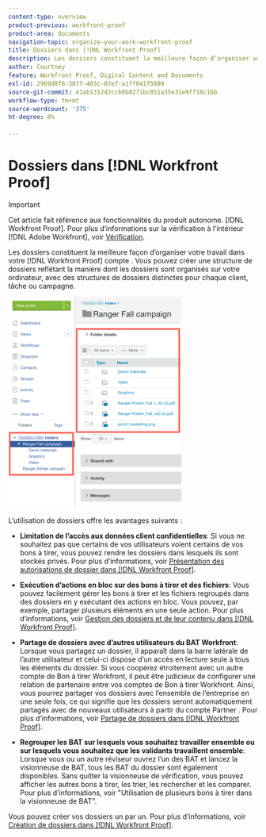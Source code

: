 ```yaml
---
content-type: overview
product-previous: workfront-proof
product-area: documents
navigation-topic: organize-your-work-workfront-proof
title: Dossiers dans [!DNL Workfront Proof]
description: Les dossiers constituent la meilleure façon d’organiser votre travail dans votre [!DNL Workfront Proof] compte . Vous pouvez créer une structure de dossiers reflétant la manière dont les dossiers sont organisés sur votre ordinateur, avec des structures de dossiers distinctes pour chaque client, tâche ou campagne.
author: Courtney
feature: Workfront Proof, Digital Content and Documents
exl-id: 2969d8f8-387f-403c-87e7-a1ff041f5089
source-git-commit: 41ab1312d2ccb8b8271bc851a35e31e9ff18c16b
workflow-type: tm+mt
source-wordcount: '375'
ht-degree: 0%

---
```


# Dossiers dans [!DNL Workfront Proof]

>[!IMPORTANT]
>
>Cet article fait référence aux fonctionnalités du produit autonome. [!DNL Workfront Proof]. Pour plus d’informations sur la vérification à l’intérieur [!DNL Adobe Workfront], voir [Vérification](../../../review-and-approve-work/proofing/proofing.md).

Les dossiers constituent la meilleure façon d’organiser votre travail dans votre [!DNL Workfront Proof] compte . Vous pouvez créer une structure de dossiers reflétant la manière dont les dossiers sont organisés sur votre ordinateur, avec des structures de dossiers distinctes pour chaque client, tâche ou campagne.

![folder.png](assets/folders-350x425.png)

L’utilisation de dossiers offre les avantages suivants :

* **Limitation de l’accès aux données client confidentielles**: Si vous ne souhaitez pas que certains de vos utilisateurs voient certains de vos bons à tirer, vous pouvez rendre les dossiers dans lesquels ils sont stockés privés. Pour plus d’informations, voir [Présentation des autorisations de dossier dans [!DNL Workfront Proof]](../../../workfront-proof/wp-work-proofsfiles/organize-your-work/folder-permissions.md).

* **Exécution d’actions en bloc sur des bons à tirer et des fichiers**: Vous pouvez facilement gérer les bons à tirer et les fichiers regroupés dans des dossiers en y exécutant des actions en bloc. Vous pouvez, par exemple, partager plusieurs éléments en une seule action. Pour plus d’informations, voir [Gestion des dossiers et de leur contenu dans [!DNL Workfront Proof]](../../../workfront-proof/wp-work-proofsfiles/organize-your-work/manage-folders-and-contents.md).

* **Partage de dossiers avec d’autres utilisateurs du BAT Workfront**: Lorsque vous partagez un dossier, il apparaît dans la barre latérale de l’autre utilisateur et celui-ci dispose d’un accès en lecture seule à tous les éléments du dossier. Si vous coopérez étroitement avec un autre compte de Bon à tirer Workfront, il peut être judicieux de configurer une relation de partenaire entre vos comptes de Bon à tirer Workfront. Ainsi, vous pourrez partager vos dossiers avec l’ensemble de l’entreprise en une seule fois, ce qui signifie que les dossiers seront automatiquement partagés avec de nouveaux utilisateurs à partir du compte Partner . Pour plus d’informations, voir [Partage de dossiers dans [!DNL Workfront Proof]](../../../workfront-proof/wp-work-proofsfiles/organize-your-work/share-folders.md).

* **Regrouper les BAT sur lesquels vous souhaitez travailler ensemble ou sur lesquels vous souhaitez que les validants travaillent ensemble**: Lorsque vous ou un autre réviseur ouvrez l’un des BAT et lancez la visionneuse de BAT, tous les BAT du dossier sont également disponibles. Sans quitter la visionneuse de vérification, vous pouvez afficher les autres bons à tirer, les trier, les rechercher et les comparer. Pour plus d’informations, voir &quot;Utilisation de plusieurs bons à tirer dans la visionneuse de BAT&quot;.

Vous pouvez créer vos dossiers un par un. Pour plus d’informations, voir [Création de dossiers dans [!DNL Workfront Proof]](../../../workfront-proof/wp-work-proofsfiles/organize-your-work/create-folders.md).
